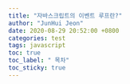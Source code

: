 ```yaml
---
title: "자바스크립트의 이벤트 루프란?"
author: "JunHui Jeon"
date: 2020-08-29 20:52:00 +0800
categories: test
tags: javascript
toc: true
toc_label: " 목차"
toc_sticky: true
---
```

